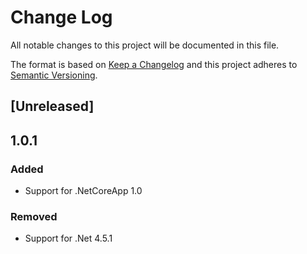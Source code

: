 # Change Log
All notable changes to this project will be documented in this file.

The format is based on [Keep a Changelog](http://keepachangelog.com/)
and this project adheres to [Semantic Versioning](http://semver.org/).

## [Unreleased]

## 1.0.1
### Added
- Support for .NetCoreApp 1.0

### Removed
- Support for .Net 4.5.1
